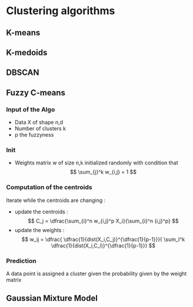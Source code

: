 # Clustering algorithms 

## K-means

## K-medoids

## DBSCAN


## Fuzzy C-means
### Input of the Algo
* Data X of shape n,d
* Number of clusters k 
* p the fuzzyness

### Init 
* Weights matrix w of size n,k initialized randomly with condition that 
$$ \sum_{j}^k w_{i,j} = 1 $$

### Computation of the centroids

Iterate while the centroids are changing :
* update the centroids : 
$$ C_j = \dfrac{\sum_{i}^n w_{i,j}^p X_i}{\sum_{i}^n {i,j}^p} $$
* update the weights :
$$ w_ij = \dfrac{ \dfrac{1}{dist(X_i,C_j)}^{\dfrac{1}{p-1}}}{ \sum_l^k \dfrac{1}{dist(X_i,C_l)}^{\dfrac{1}{p-1}}} $$

### Prediction
A data point is assigned a cluster given the probability given by the weight matrix

## Gaussian Mixture Model